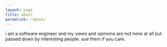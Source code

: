 ```yaml
---
layout: page
title: about
permalink: /about/
---
```


i am a software engineer and my views and opinions are not mine at all but passed down by interesting people. sue them if you care.
